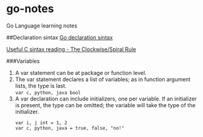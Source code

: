 # go-notes

Go Language learning notes

##Declaration sintax
[Go declaration sintax](http://blog.golang.org/gos-declaration-syntax)

[Useful C sintax reading - The Clockwise/Spiral Rule](http://c-faq.com/decl/spiral.anderson.html)

###Variables
1. A var statement can be at package or function level.
2. The var statement declares a list of variables; as in function argument lists, the type is last.  
   `var c, python, java bool`
3. A var declaration can include initializers, one per variable. If an initializer is present, the type can be omitted; the variable will take the type of the initializer.  
   ```
   var i, j int = 1, 2  
   var c, python, java = true, false, "no!"
   ```

